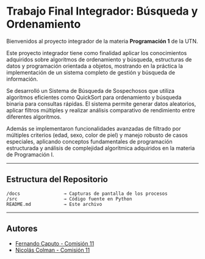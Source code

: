 # Trabajo Final Integrador: Búsqueda y Ordenamiento

Bienvenidos al proyecto integrador de la materia **Programación 1** de la UTN.  

Este proyecto integrador tiene como finalidad aplicar los conocimientos adquiridos sobre algoritmos de ordenamiento y búsqueda, estructuras de datos y programación orientada a objetos, mostrando en la práctica la implementación de un sistema completo de gestión y búsqueda de información.

Se desarrolló un Sistema de Búsqueda de Sospechosos que utiliza algoritmos eficientes como QuickSort para ordenamiento y búsqueda binaria para consultas rápidas. El sistema permite generar datos aleatorios, aplicar filtros múltiples y realizar análisis comparativo de rendimiento entre diferentes algoritmos.

Además se implementaron funcionalidades avanzadas de filtrado por múltiples criterios (edad, sexo, color de piel) y manejo robusto de casos especiales, aplicando conceptos fundamentales de programación estructurada y análisis de complejidad algorítmica adquiridos en la materia de Programación I.

---

## Estructura del Repositorio

```
/docs                → Capturas de pantalla de los procesos
/src                 → Código fuente en Python
README.md            → Este archivo
```
---

## Autores

- [Fernando Caputo - Comisión 11](https://github.com/Sonora98)
- [Nicolás Colman - Comisión 11](https://github.com/ncolman94)
